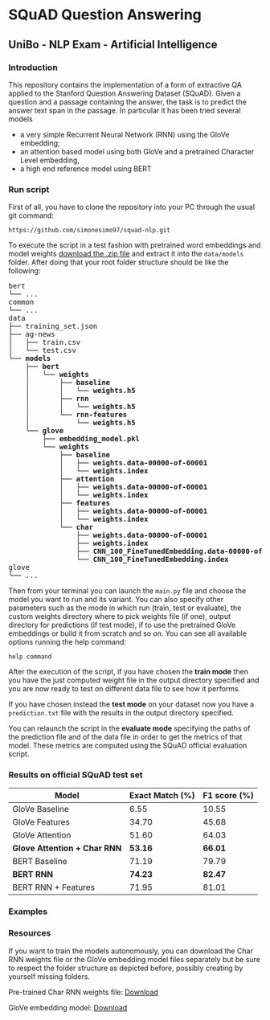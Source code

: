 # SQuAD Question Answering
## UniBo - NLP Exam - Artificial Intelligence

### Introduction
This repository contains the implementation of a form of extractive QA applied to the Stanford Question Answering Dataset (SQuAD). Given a question and a passage containing the answer, the task is to predict the answer text span in the passage. In particular it has been tried several models
- a very simple Recurrent Neural Network (RNN) using the GloVe embedding;
- an attention based model using both GloVe and a pretrained Character Level embedding, 
- a high end reference model using BERT


### Run script
First of all, you have to clone the repository into your PC through the usual git command:

`https://github.com/simonesimo97/squad-nlp.git`

To execute the script in a test fashion with pretrained word embeddings and model weights [download the .zip file](https://www.4sync.com/web/directDownload/vq1HmCVf/GELocHMl.3efe1a6ed6f7215faddb42bf203a0904) and extract it into the `data/models` folder. After doing that your root folder structure should be like the following:

<pre>
bert
└── ...
common
└── ...
data
├── training_set.json
├── ag-news
│   ├── train.csv
│   └── test.csv
<b>└── models
    ├── bert
    │   └── weights
    │       ├── baseline
    │       │   └── weights.h5
    │       ├── rnn
    │       │   └── weights.h5
    │       └── rnn-features
    │           └── weights.h5
    └── glove
        ├── embedding_model.pkl
        └── weights
            ├── baseline
            │   ├── weights.data-00000-of-00001
            │   └── weights.index
            ├── attention
            │   ├── weights.data-00000-of-00001
            │   └── weights.index
            ├── features
            │   ├── weights.data-00000-of-00001
            │   └── weights.index
            └── char
                ├── weights.data-00000-of-00001
                ├── weights.index
                ├── CNN_100_FineTunedEmbedding.data-00000-of-00001
                └── CNN_100_FineTunedEmbedding.index</b>
glove
└── ...
</pre>

Then from your terminal you can launch the `main.py` file and choose the model you want to run and its variant. You can also specify other parameters such as the mode in which run (train, test or evaluate), the custom weights directory where to pick weights file (if one), output directory for predictions (if test mode), if to use the pretrained GloVe embeddings or build it from scratch and so on. You can see all available options running the help command:

`help command`

After the execution of the script, if you have chosen the **train mode** then you have the just computed weight file in the output directory specified and you are now ready to test on different data file to see how it performs. 

If you have chosen instead the **test mode** on your dataset now you have a `prediction.txt` file with the results in the output directory specified. 

You can relaunch the script in the **evaluate mode** specifying the paths of the prediction file and of the data file in order to get the metrics of that model. These metrics are computed using the SQuAD official evaluation script.

### Results on official SQuAD test set

| Model                          	| Exact Match (%) 	| F1 score (%) 	|
|--------------------------------	|-----------------	|--------------	|
| GloVe Baseline                 	| 6.55            	| 10.55        	|
| GloVe Features                 	| 34.70           	| 45.68        	|
| GloVe Attention                	| 51.60           	| 64.03        	|
| **Glove Attention + Char RNN** 	| **53.16**       	| **66.01**    	|
| BERT Baseline                  	| 71.19           	| 79.79        	|
| **BERT RNN**                   	| **74.23**       	| **82.47**    	|
| BERT RNN + Features            	| 71.95           	| 81.01        	|

### Examples

### Resources

If you want to train the models autonomously, you can download the Char RNN weights file or the GloVe embedding model files separately but be sure to respect the folder structure as depicted before, possibly creating by yourself missing folders.

Pre-trained Char RNN weights file: [Download](https://www.4sync.com/web/directDownload/Kun91r2F/GELocHMl.ba205b4c346baa151eb66c73fc4f7853)

GloVe embedding model: [Download](https://www.4sync.com/web/directDownload/1fLGKUVR/GELocHMl.14ab03219e9ec9989ecb72c5a99ed420)